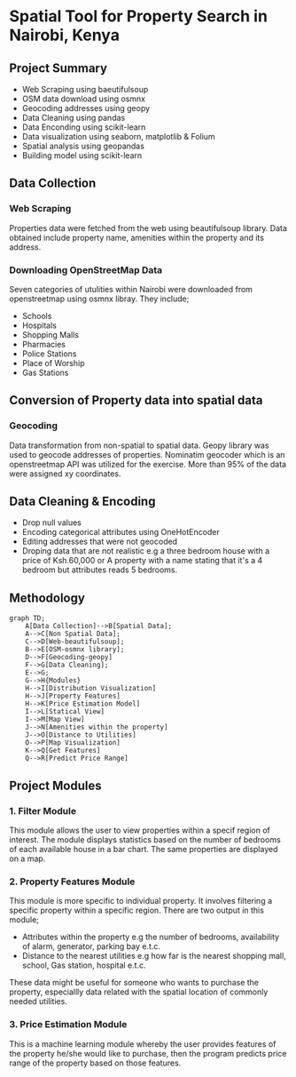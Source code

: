 # Spatial Tool for Property Search in Nairobi, Kenya

## Project Summary
- Web Scraping using baeutifulsoup
- OSM data download using osmnx
- Geocoding addresses using geopy
- Data Cleaning using pandas
- Data Enconding using scikit-learn
- Data visualization using seaborn, matplotlib & Folium
- Spatial analysis using geopandas
- Building model using scikit-learn
## Data Collection
### Web Scraping
Properties data were fetched from the web using beautifulsoup library. Data obtained include property name, amenities within the property and its address.
### Downloading OpenStreetMap Data
Seven categories of utulities within Nairobi were downloaded from openstreetmap using osmnx libray. They include;
- Schools
- Hospitals
- Shopping Malls
- Pharmacies
- Police Stations
- Place of Worship
- Gas Stations

## Conversion of Property data into spatial data
### Geocoding
Data transformation from non-spatial to spatial data. Geopy library was used to geocode addresses of properties. Nominatim geocoder which is an openstreetmap API was utilized for the exercise. More than 95% of the data were assigned xy coordinates.
## Data Cleaning & Encoding
- Drop null values
- Encoding categorical attributes using OneHotEncoder
- Editing addresses that were not geocoded
- Droping data that are not realistic e.g a three bedroom house with a price of Ksh.60,000 or A property with a name stating that it's a 4 bedroom but attributes reads 5 bedrooms.
## Methodology
```mermaid
graph TD;
    A[Data Collection]-->B[Spatial Data];
    A-->C[Non Spatial Data];
    C-->D[Web-beautifulsoup];
    B-->E[OSM-osmnx library];
    D-->F[Geocoding-geopy]
    F-->G[Data Cleaning];
    E-->G;
    G-->H{Modules}
    H-->I[Distribution Visualization]
    H-->J[Property Features]
    H-->K[Price Estimation Model]
    I-->L[Statical View]
    I-->M[Map View]
    J-->N[Amenities within the property]
    J-->O[Distance to Utilities]
    O-->P[Map Visualization]
    K-->Q[Get Features]
    Q-->R[Predict Price Range]
```

## Project Modules

### 1. Filter Module
This module allows the user to view properties within a specif region of interest. The module displays statistics based on the number of bedrooms of each available house in a bar chart. The same properties are displayed on a map.

### 2. Property Features Module
This module is more specific to individual property. It involves filtering a specific property within a specific region. There are two output in this module;
- Attributes within the property e.g the number of bedrooms, availability of alarm, generator, parking bay e.t.c.
- Distance to the nearest utilities e.g how far is the nearest shopping mall, school, Gas station, hospital e.t.c.

These data might be useful for someone who wants to purchase the property, especiallly data related with the spatial location of commonly needed utilities.

### 3. Price Estimation Module
This is a machine learning module whereby the user provides features of the property he/she would like to purchase, then the program predicts price range of the property based on those features.

